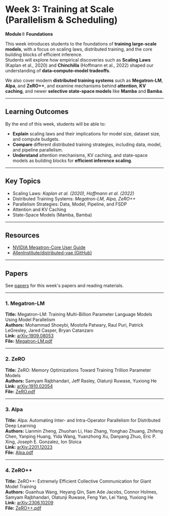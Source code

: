 # Week 3: Training at Scale (Parallelism & Scheduling)

**Module I: Foundations**

This week introduces students to the foundations of **training large-scale models**, with a focus on scaling laws, distributed training, and the core building blocks of efficient inference.  
Students will explore how empirical discoveries such as **Scaling Laws** (Kaplan et al., 2020) and **Chinchilla** (Hoffmann et al., 2022) shaped our understanding of **data–compute–model tradeoffs**.  

We also cover modern **distributed training systems** such as **Megatron-LM**, **Alpa**, and **ZeRO++**, and examine mechanisms behind **attention**, **KV caching**, and newer **selective state-space models** like **Mamba** and **Bamba**.

---

## Learning Outcomes
By the end of this week, students will be able to:

- **Explain** scaling laws and their implications for model size, dataset size, and compute budgets.
- **Compare** different distributed training strategies, including data, model, and pipeline parallelism.
- **Understand** attention mechanisms, KV caching, and state-space models as building blocks for **efficient inference scaling**.

---

## Key Topics
- Scaling Laws: *Kaplan et al. (2020), Hoffmann et al. (2022)*
- Distributed Training Systems: *Megatron-LM, Alpa, ZeRO++*
- Parallelism Strategies: Data, Model, Pipeline, and FSDP
- Attention and KV Caching
- State-Space Models (Mamba, Bamba)

---

## Resources
- [NVIDIA Megatron-Core User Guide](https://docs.nvidia.com/megatron-core/developer-guide/latest/user-guide/index.html)
- [AllenInstitute/distributed-vae (GitHub)](https://github.com/AllenInstitute/distributed-vae)

---

## Papers
See [papers](./papers) for this week's papers and reading materials.

---

### 1. Megatron-LM
**Title:** Megatron-LM: Training Multi-Billion Parameter Language Models Using Model Parallelism  
**Authors:** Mohammad Shoeybi, Mostofa Patwary, Raul Puri, Patrick LeGresley, Jared Casper, Bryan Catanzaro  
**Link:** [arXiv:1909.08053](https://arxiv.org/abs/1909.08053)  
**File:** [Megatron-LM.pdf](./papers/Megatron-LM.pdf)

---

### 2. ZeRO
**Title:** ZeRO: Memory Optimizations Toward Training Trillion Parameter Models  
**Authors:** Samyam Rajbhandari, Jeff Rasley, Olatunji Ruwase, Yuxiong He  
**Link:** [arXiv:1910.02054](https://arxiv.org/abs/1910.02054)  
**File:** [ZeRO.pdf](./papers/ZeRO.pdf)

---

### 3. Alpa
**Title:** Alpa: Automating Inter- and Intra-Operator Parallelism for Distributed Deep Learning  
**Authors:** Lianmin Zheng, Zhuohan Li, Hao Zhang, Yonghao Zhuang, Zhifeng Chen, Yanping Huang, Yida Wang, Yuanzhong Xu, Danyang Zhuo, Eric P. Xing, Joseph E. Gonzalez, Ion Stoica  
**Link:** [arXiv:2201.12023](https://arxiv.org/abs/2201.12023)  
**File:** [Alpa.pdf](./papers/Alpa.pdf)

---

### 4. ZeRO++
**Title:** ZeRO++: Extremely Efficient Collective Communication for Giant Model Training  
**Authors:** Guanhua Wang, Heyang Qin, Sam Ade Jacobs, Connor Holmes, Samyam Rajbhandari, Olatunji Ruwase, Feng Yan, Lei Yang, Yuxiong He  
**Link:** [arXiv:2306.10209](https://arxiv.org/abs/2306.10209)  
**File:** [ZeRO++.pdf](./papers/ZeRO++.pdf)
